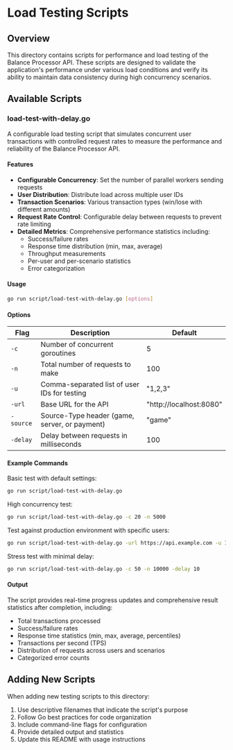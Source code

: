 # Load Testing Scripts

## Overview

This directory contains scripts for performance and load testing of the Balance Processor API. These scripts are designed to validate the application's performance under various load conditions and verify its ability to maintain data consistency during high concurrency scenarios.

## Available Scripts

### load-test-with-delay.go

A configurable load testing script that simulates concurrent user transactions with controlled request rates to measure the performance and reliability of the Balance Processor API.

#### Features

- **Configurable Concurrency**: Set the number of parallel workers sending requests
- **User Distribution**: Distribute load across multiple user IDs
- **Transaction Scenarios**: Various transaction types (win/lose with different amounts) 
- **Request Rate Control**: Configurable delay between requests to prevent rate limiting
- **Detailed Metrics**: Comprehensive performance statistics including:
  - Success/failure rates
  - Response time distribution (min, max, average)
  - Throughput measurements
  - Per-user and per-scenario statistics
  - Error categorization

#### Usage

```bash
go run script/load-test-with-delay.go [options]
```

#### Options

| Flag      | Description                                       | Default             |
|-----------|---------------------------------------------------|---------------------|
| `-c`      | Number of concurrent goroutines                   | 5                   |
| `-n`      | Total number of requests to make                  | 100                 |
| `-u`      | Comma-separated list of user IDs for testing      | "1,2,3"             |
| `-url`    | Base URL for the API                              | "http://localhost:8080" |
| `-source` | Source-Type header (game, server, or payment)     | "game"              |
| `-delay`  | Delay between requests in milliseconds            | 100                 |

#### Example Commands

Basic test with default settings:
```bash
go run script/load-test-with-delay.go
```

High concurrency test:
```bash
go run script/load-test-with-delay.go -c 20 -n 5000
```

Test against production environment with specific users:
```bash
go run script/load-test-with-delay.go -url https://api.example.com -u 10,11,12 -n 1000
```

Stress test with minimal delay:
```bash
go run script/load-test-with-delay.go -c 50 -n 10000 -delay 10
```

#### Output

The script provides real-time progress updates and comprehensive result statistics after completion, including:

- Total transactions processed
- Success/failure rates
- Response time statistics (min, max, average, percentiles)
- Transactions per second (TPS)
- Distribution of requests across users and scenarios
- Categorized error counts

## Adding New Scripts

When adding new testing scripts to this directory:

1. Use descriptive filenames that indicate the script's purpose
2. Follow Go best practices for code organization
3. Include command-line flags for configuration
4. Provide detailed output and statistics
5. Update this README with usage instructions 